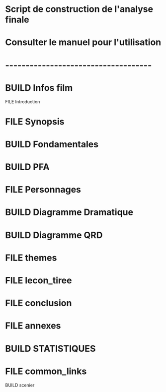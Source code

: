 # Script de construction de l'analyse finale
# Consulter le manuel pour l'utilisation
# ------------------------------------
# BUILD Infos film
FILE Introduction
# FILE Synopsis
# BUILD Fondamentales
# BUILD PFA
# FILE Personnages
# BUILD Diagramme Dramatique
# BUILD Diagramme QRD
# FILE themes
# FILE lecon_tiree
# FILE conclusion
# FILE annexes
# BUILD STATISTIQUES
# FILE common_links
BUILD scenier
